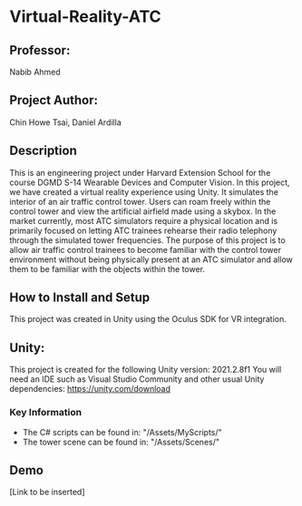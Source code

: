 # Virtual-Reality-ATC

## Professor:
Nabib Ahmed

## Project Author:
Chin Howe Tsai, Daniel Ardilla

## Description
This is an engineering project under Harvard Extension School for the course DGMD S-14 Wearable Devices and Computer Vision. In this project, we have created a virtual reality experience using Unity. It simulates the interior of an air traffic control tower. Users can roam freely within the control tower and view the artificial airfield made using a skybox. In the market currently, most ATC simulators require a physical location and is primarily focused on letting ATC trainees rehearse their radio telephony through the simulated tower frequencies. The purpose of this project is to allow air traffic control trainees to become familiar with the control tower environment without being physically present at an ATC simulator and allow them to be familiar with the objects within the tower.

## How to Install and Setup
This project was created in Unity using the Oculus SDK for VR integration.

## Unity:
This project is created for the following Unity version: 2021.2.8f1
You will need an IDE such as Visual Studio Community and other usual Unity dependencies: https://unity.com/download

### Key Information
- The C# scripts can be found in: "/Assets/MyScripts/"
- The tower scene can be found in: "/Assets/Scenes/"

## Demo
[Link to be inserted]
